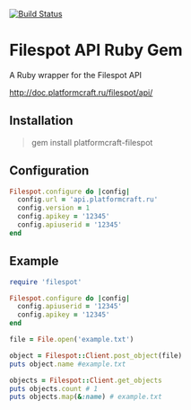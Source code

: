 [![Build Status](https://travis-ci.org/droff/platformcraft-filespot.svg?branch=master)](https://travis-ci.org/droff/platformcraft-filespot)

Filespot API Ruby Gem
====================
A Ruby wrapper for the Filespot API

http://doc.platformcraft.ru/filespot/api/

Installation
------------

> gem install platformcraft-filespot


Configuration
------------
```ruby
Filespot.configure do |config|
  config.url = 'api.platformcraft.ru'
  config.version = 1
  config.apikey = '12345'
  config.apiuserid = '12345'
end
```

Example
------------
```ruby
require 'filespot'

Filespot.configure do |config|
  config.apiuserid = '12345'
  config.apikey = '12345'
end

file = File.open('example.txt')

object = Filespot::Client.post_object(file)
puts object.name #example.txt

objects = Filespot::Client.get_objects
puts objects.count # 1
puts objects.map(&:name) # example.txt
```
